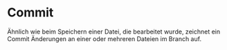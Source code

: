 # Commit

Ähnlich wie beim Speichern einer Datei, die bearbeitet wurde, zeichnet ein Commit Änderungen an einer oder mehreren Dateien im Branch auf.